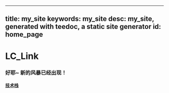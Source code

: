
---
title: my_site
keywords: my_site
desc: my_site, generated with teedoc, a static site generator
id: home_page
---
<div>
    <div>
        <h1><span>LC_Link</span></h1>
        <h3>好耶~ 新的风暴已经出现！</h3>
    </div>
    <div id="big_btn_wrapper">
    <h4><a class="btn" href="/doc1/">技术栈</a></h4>
    </div>
</div>